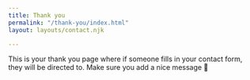 ```yaml
---
title: Thank you
permalink: "/thank-you/index.html"
layout: layouts/contact.njk

---
```

This is your thank you page where if someone fills in your contact form, they will be directed to. Make sure you add a nice message 🙂